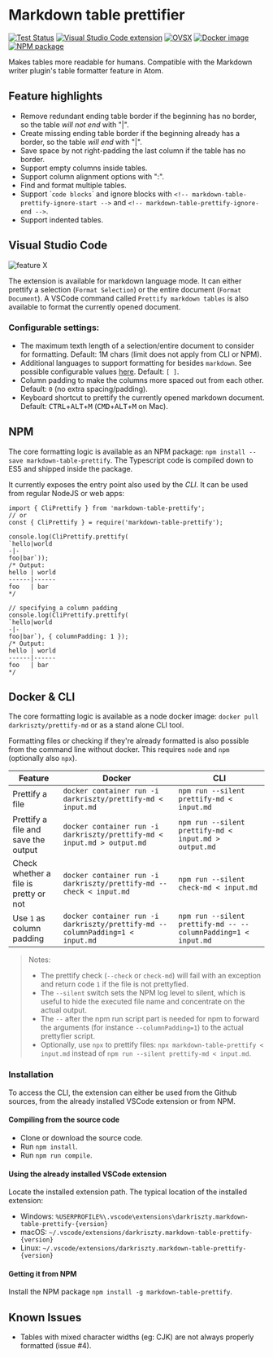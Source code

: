 # Markdown table prettifier

[![Test Status](https://github.com/darkriszty/MarkdownTablePrettify-VSCodeExt/workflows/Tests/badge.svg)](https://github.com/darkriszty/MarkdownTablePrettify-VSCodeExt/actions)
[![Visual Studio Code extension](https://img.shields.io/visual-studio-marketplace/v/darkriszty.markdown-table-prettify?color=success&label=VSCode)](https://marketplace.visualstudio.com/items?itemName=darkriszty.markdown-table-prettify)
[![OVSX](https://img.shields.io/open-vsx/v/darkriszty/markdown-table-prettify?color=success&label=Open%20VSX)](https://open-vsx.org/extension/darkriszty/markdown-table-prettify)
[![Docker image](https://img.shields.io/docker/v/darkriszty/prettify-md?color=success&label=Docker)](https://hub.docker.com/r/darkriszty/prettify-md/tags?page=1&ordering=last_updated)
[![NPM package](https://img.shields.io/npm/v/markdown-table-prettify?color=success)](https://www.npmjs.com/package/markdown-table-prettify)

Makes tables more readable for humans. Compatible with the Markdown writer plugin's table formatter feature in Atom.

## Feature highlights

- Remove redundant ending table border if the beginning has no border, so the table _will not end_ with "|".
- Create missing ending table border if the beginning already has a border, so the table _will end_ with "|".
- Save space by not right-padding the last column if the table has no border.
- Support empty columns inside tables.
- Support column alignment options with ":".
- Find and format multiple tables.
- Support \``code blocks`\` and ignore blocks with `<!-- markdown-table-prettify-ignore-start -->` and `<!-- markdown-table-prettify-ignore-end -->`.
- Support indented tables.

## Visual Studio Code

![feature X](assets/animation.gif)

The extension is available for markdown language mode. It can either prettify a selection (`Format Selection`) or the entire document (`Format Document`).
A VSCode command called `Prettify markdown tables` is also available to format the currently opened document. 

### Configurable settings:
- The maximum texth length of a selection/entire document to consider for formatting. Default: 1M chars (limit does not apply from CLI or NPM).
- Additional languages to support formatting for besides `markdown`. See possible configurable values [here](https://code.visualstudio.com/docs/languages/identifiers#_known-language-identifiers). Default: `[ ]`.
- Column padding to make the columns more spaced out from each other. Default: `0` (no extra spacing/padding).
- Keyboard shortcut to prettify the currently opened markdown document. Default: <kbd>CTRL</kbd>+<kbd>ALT</kbd>+<kbd>M</kbd> (<kbd>CMD</kbd>+<kbd>ALT</kbd>+<kbd>M</kbd> on Mac).

## NPM

The core formatting logic is available as an NPM package: `npm install --save markdown-table-prettify`. The Typescript code is compiled down to ES5 and shipped inside the package.

It currently exposes the entry point also used by the _CLI_. It can be used from regular NodeJS or web apps:

```JS
import { CliPrettify } from 'markdown-table-prettify';
// or
const { CliPrettify } = require('markdown-table-prettify');

console.log(CliPrettify.prettify(
`hello|world
-|-
foo|bar`));
/* Output:
hello | world
------|------
foo   | bar
*/

// specifying a column padding
console.log(CliPrettify.prettify(
`hello|world
-|-
foo|bar`), { columnPadding: 1 });
/* Output:
hello | world
------|------
foo   | bar
*/

```

## Docker & CLI

The core formatting logic is available as a node docker image: `docker pull darkriszty/prettify-md` or as a stand alone CLI tool.

Formatting files or checking if they're already formatted is also possible from the command line without docker. This requires `node` and `npm` (optionally also `npx`).

| Feature                               | Docker                                                                        | CLI                                                            |
|---------------------------------------|-------------------------------------------------------------------------------|----------------------------------------------------------------|
| Prettify a file                       | `docker container run -i darkriszty/prettify-md < input.md`                   | `npm run --silent prettify-md < input.md`                      |
| Prettify a file and save the output   | `docker container run -i darkriszty/prettify-md < input.md > output.md`       | `npm run --silent prettify-md < input.md > output.md`          |
| Check whether a file is pretty or not | `docker container run -i darkriszty/prettify-md --check < input.md`           | `npm run --silent check-md < input.md`                         |
| Use `1` as column padding             | `docker container run -i darkriszty/prettify-md --columnPadding=1 < input.md` | `npm run --silent prettify-md -- --columnPadding=1 < input.md` |

> Notes:
> * The prettify check (`--check` or `check-md`) will fail with an exception and return code `1` if the file is not prettyfied.
> * The `--silent` switch sets the NPM log level to silent, which is useful to hide the executed file name and concentrate on the actual output.
> * The `--` after the npm run script part is needed for npm to forward the arguments (for instance `--columnPadding=1`) to the actual prettyfier script.
> * Optionally, use `npx` to prettify files: `npx markdown-table-prettify < input.md` instead of `npm run --silent prettify-md < input.md`.

### Installation

To access the CLI, the extension can either be used from the Github sources, from the already installed VSCode extension or from NPM.

#### Compiling from the source code

- Clone or download the source code.
- Run `npm install`.
- Run `npm run compile`.

#### Using the already installed VSCode extension

Locate the installed extension path. The typical location of the installed extension:
- Windows: `%USERPROFILE%\.vscode\extensions\darkriszty.markdown-table-prettify-{version}`
- macOS: `~/.vscode/extensions/darkriszty.markdown-table-prettify-{version}`
- Linux: `~/.vscode/extensions/darkriszty.markdown-table-prettify-{version}`

#### Getting it from NPM

Install the NPM package `npm install -g markdown-table-prettify`. 

## Known Issues

- Tables with mixed character widths (eg: CJK) are not always properly formatted (issue #4).